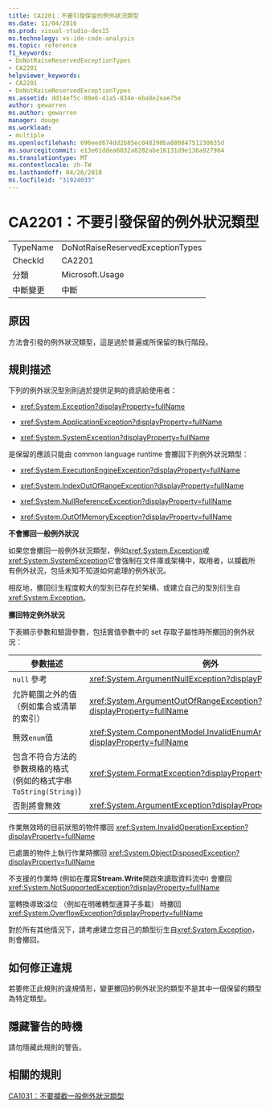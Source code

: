 ```yaml
---
title: CA2201：不要引發保留的例外狀況類型
ms.date: 11/04/2016
ms.prod: visual-studio-dev15
ms.technology: vs-ide-code-analysis
ms.topic: reference
f1_keywords:
- DoNotRaiseReservedExceptionTypes
- CA2201
helpviewer_keywords:
- CA2201
- DoNotRaiseReservedExceptionTypes
ms.assetid: dd14ef5c-80e6-41a5-834e-eba8e2eae75e
author: gewarren
ms.author: gewarren
manager: douge
ms.workload:
- multiple
ms.openlocfilehash: 696eed674dd2b85ec048290ba88084751230635d
ms.sourcegitcommit: e13e61ddea6032a8282abe16131d9e136a927984
ms.translationtype: MT
ms.contentlocale: zh-TW
ms.lasthandoff: 04/26/2018
ms.locfileid: "31924033"
---
```

# <a name="ca2201-do-not-raise-reserved-exception-types"></a>CA2201：不要引發保留的例外狀況類型
|||
|-|-|
|TypeName|DoNotRaiseReservedExceptionTypes|
|CheckId|CA2201|
|分類|Microsoft.Usage|
|中斷變更|中斷|

## <a name="cause"></a>原因
 方法會引發的例外狀況類型，這是過於普遍或所保留的執行階段。

## <a name="rule-description"></a>規則描述
 下列的例外狀況型別則過於提供足夠的資訊給使用者：

-   <xref:System.Exception?displayProperty=fullName>

-   <xref:System.ApplicationException?displayProperty=fullName>

-   <xref:System.SystemException?displayProperty=fullName>

 是保留的應該只能由 common language runtime 會擲回下列例外狀況類型：

-   <xref:System.ExecutionEngineException?displayProperty=fullName>

-   <xref:System.IndexOutOfRangeException?displayProperty=fullName>

-   <xref:System.NullReferenceException?displayProperty=fullName>

-   <xref:System.OutOfMemoryException?displayProperty=fullName>

 **不會擲回一般例外狀況**

 如果您會擲回一般例外狀況類型，例如<xref:System.Exception>或<xref:System.SystemException>它會強制在文件庫或架構中，取用者，以攔截所有例外狀況，包括未知不知道如何處理的例外狀況。

 相反地，擲回衍生程度較大的型別已存在於架構，或建立自己的型別衍生自<xref:System.Exception>。

 **擲回特定例外狀況**

 下表顯示參數和驗證參數，包括實值參數中的 set 存取子屬性時所擲回的例外狀況：

|參數描述|例外|
|---------------------------|---------------|
|`null` 參考|<xref:System.ArgumentNullException?displayProperty=fullName>|
|允許範圍之外的值 （例如集合或清單的索引）|<xref:System.ArgumentOutOfRangeException?displayProperty=fullName>|
|無效`enum`值|<xref:System.ComponentModel.InvalidEnumArgumentException?displayProperty=fullName>|
|包含不符合方法的參數規格的格式 (例如的格式字串`ToString(String)`)|<xref:System.FormatException?displayProperty=fullName>|
|否則將會無效|<xref:System.ArgumentException?displayProperty=fullName>|

 作業無效時的目前狀態的物件擲回 <xref:System.InvalidOperationException?displayProperty=fullName>

 已處置的物件上執行作業時擲回 <xref:System.ObjectDisposedException?displayProperty=fullName>

 不支援的作業時 (例如在覆寫**Stream.Write**開啟來讀取資料流中) 會擲回 <xref:System.NotSupportedException?displayProperty=fullName>

 當轉換導致溢位 （例如在明確轉型運算子多載） 時擲回 <xref:System.OverflowException?displayProperty=fullName>

 對於所有其他情況下，請考慮建立您自己的類型衍生自<xref:System.Exception>，則會擲回。

## <a name="how-to-fix-violations"></a>如何修正違規
 若要修正此規則的違規情形，變更擲回的例外狀況的類型不是其中一個保留的類型為特定類型。

## <a name="when-to-suppress-warnings"></a>隱藏警告的時機
 請勿隱藏此規則的警告。

## <a name="related-rules"></a>相關的規則
 [CA1031：不要攔截一般例外狀況類型](../code-quality/ca1031-do-not-catch-general-exception-types.md)